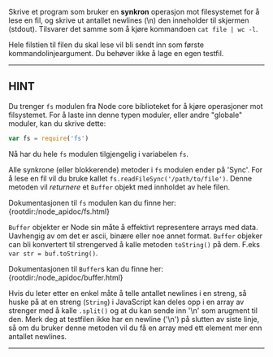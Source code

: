 Skrive et program som bruker en **synkron** operasjon mot filesystemet for å lese en fil, og skrive ut antallet newlines (\n) den inneholder til skjermen (stdout). Tilsvarer det samme som å kjøre kommandoen  `cat file | wc -l`.

Hele filstien til filen du skal lese vil bli sendt inn som første kommandolinjeargument. Du behøver ikke å lage en egen testfil.

----------------------------------------------------------------------
## HINT

Du trenger `fs` modulen fra Node core biblioteket for å kjøre operasjoner mot filsystemet. For å laste inn denne typen moduler, eller andre "globale" moduler, kan du skrive dette:

```js
var fs = require('fs')
```

Nå har du hele `fs` modulen tilgjengelig i variabelen  `fs`.

Alle synkrone (eller blokkerende) metoder i `fs` modulen ender på 'Sync'. For å lese en fil vil du bruke kallet `fs.readFileSync('/path/to/file')`. Denne metoden vil *returnere* et `Buffer` objekt med innholdet av hele filen.

Dokumentasjonen til `fs` modulen kan du finne her:
  {rootdir:/node_apidoc/fs.html}

`Buffer` objekter er Node sin måte å effektivt representere arrays med data. Uavhengig av om det er ascii, binære eller noe annet format. `Buffer` objeker can bli konvertert til strengerved å kalle metoden `toString()` på dem. F.eks `var str = buf.toString()`.

Dokumentasjonen til `Buffer`s kan du finne her:
  {rootdir:/node_apidoc/buffer.html}

Hvis du leter etter en enkel måte å telle antallet newlines i en streng, så huske på at en streng (`String`) i JavaScript kan deles opp i en array av strenger med å kalle `.split()` og at du kan sende inn '\n' som arugment til den. Merk deg at testfilen ikke har en newline ('\n') på slutten av siste linje, så om du bruker denne metoden vil du få en array med ett element mer enn antallet newlines.

----------------------------------------------------------------------
